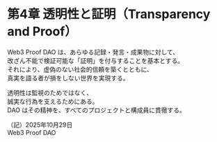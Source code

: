 # 第4章 透明性と証明（Transparency and Proof）

Web3 Proof DAO は、あらゆる記録・発言・成果物に対して、  
改ざん不能で検証可能な「証明」を付与することを基本とする。  
それにより、虚偽のない社会的信頼を築くとともに、  
真実を語る者が損をしない世界を実現する。

透明性は監視のためではなく、  
誠実な行為を支えるためにある。  
DAO はその精神を、すべてのプロジェクトと構成員に貫徹する。

（記）2025年10月29日  
Web3 Proof DAO
